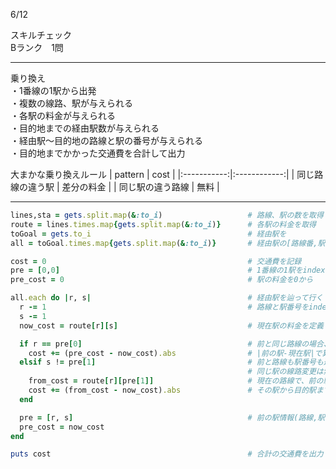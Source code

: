 6/12
 
スキルチェック  
Bランク　1問  
 
-------------------------------------------
乗り換え  
・1番線の1駅から出発  
・複数の線路、駅が与えられる    
・各駅の料金が与えられる  
・目的地までの経由駅数が与えられる  
・経由駅〜目的地の路線と駅の番号が与えられる  
・目的地までかかった交通費を合計して出力  

大まかな乗り換えルール
| pattern | cost |
|:-----------:|:------------:|
| 同じ路線の違う駅 | 差分の料金 |
| 同じ駅の違う路線 | 無料 |
 
-------------------------------------------
 
```ruby
lines,sta = gets.split.map(&:to_i)                   # 路線、駅の数を取得
route = lines.times.map{gets.split.map(&:to_i)}      # 各駅の料金を取得
toGoal = gets.to_i                                   # 経由駅を
all = toGoal.times.map{gets.split.map(&:to_i)}       # 経由駅の[路線番,駅番]を取得

cost = 0                                             # 交通費を記録
pre = [0,0]                                          # 1番線の1駅をindex化[路線番,駅番]
pre_cost = 0                                         # 駅の料金を0から

all.each do |r, s|                                   # 経由駅を辿って行く
  r -= 1                                             # 路線と駅番号をindex化
  s -= 1
  now_cost = route[r][s]                             # 現在駅の料金を定義

  if r == pre[0]                                     # 前と同じ路線の場合、駅間の差分料金が発生
    cost += (pre_cost - now_cost).abs                # |前の駅-現在駅|で算出した差分料金を交通費に追加
  elsif s != pre[1]                                  # 前と路線も駅番号も違う場合
                                                     # 同じ駅の線路変更は無料なので[r]で現在路線に乗り換え、pre[1]で前の駅を指定し、
    from_cost = route[r][pre[1]]                     # 現在の路線で、前の駅番号と同じ駅の料金
    cost += (from_cost - now_cost).abs               # その駅から目的駅までの差分料金を追加
  end

  pre = [r, s]                                       # 前の駅情報(路線,駅番,料金)を現在駅の情報に上書き    
  pre_cost = now_cost
end

puts cost                                            # 合計の交通費を出力
```
